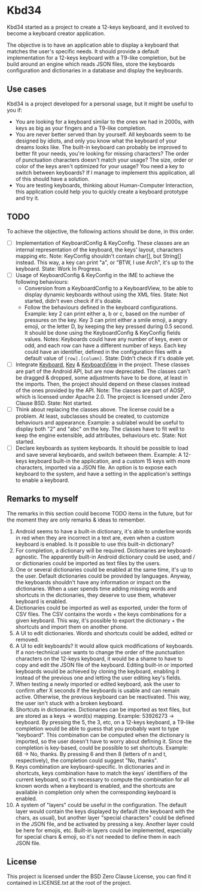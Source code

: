 # Kbd34

Kbd34 started as a project to create a 12-keys keyboard, and it evolved
to become a keyboard creator application.

The objective is to have an application able to display a keyboard that matches
the user's specific needs.
It should provide a default implementation for a 12-keys keyboard with a T9-like
completion, but be build around an engine which reads JSON files, store the keyboards
configuration and dictionaries in a database and display the keyboards.

## Use cases

Kbd34 is a project developed for a personal usage, but it might be useful to you if:

- You are looking for a keyboard similar to the ones we had in 2000s, with keys
  as big as your fingers and a T9-like completion.
- You are never better served than by yourself. All keyboards seem to be designed
  by idiots, and only you know what the keyboard of your dreams looks like. The
  built-in keyboard can probably be improved to better fit your needs, you're looking
  for missing characters? The order of punctuation characters doesn't match your
  usage? The size, order or color of the keys aren't optimized for your usage?
  You need a key to switch between keyboards?
  If I manage to implement this application, all of this should have a solution.
- You are testing keyboards, thinking about Human-Computer Interaction, this
  application could help you to quickly create a keyboard prototype and try it.

## TODO

To achieve the objective, the following actions should be done, in this order.

- [ ] Implementation of KeyboardConfig & KeyConfig. These classes are an internal
  representation of the keyboard, the keys' layout, characters mapping
  etc.
  Note: KeyConfig shouldn't contain char[], but String[] instead. This way, a key
  can print "a", or "BTW, I use Arch", it's up to the keyboard.
  State: Work In Progress.
- [ ] Usage of KeyboardConfig & KeyConfig in the IME to achieve the following behaviours:
  - Conversion from a KeyboardConfig to a KeyboardView, to be able to display dynamic
	keyboards without using the XML files.
	State: Not started, didn't even check if it's doable.
  - Follow the behaviours defined in the keyboard configurations. Example: key 2
    can print either a, b or c, based on the number of pressures on the key. Key 3
	can print either a smile emoji, a angry emoji, or the letter D, by keeping the
	key pressed during 0.5 second. It should be done using the KeyboardConfig & KeyConfig
	fields values.
	Notes: Keyboards could have any number of keys, even or odd, and each row
           can have a different number of keys. Each key could have an identifier,
		   defined in the configuration files with a default value of `[row].[column]`.
	State: Didn't check if it's doable yet.
- [ ] Integrate [Keyboard][keyboard], [Key][key] & [KeyboardView][keyboard-view]
  in the project. These classes are part of the Android API, but are now
  deprecated. The classes can't be dragged & dropped, some adjustments have
  to be done, at least in the imports. Then, the project should depend on these
  classes instead of the ones provided by the API.
  Note: The classes are part of AOSP, which is licensed under Apache 2.0. The
  project is licensed under Zero Clause BSD.
  State: Not started.
- [ ] Think about replacing the classes above. The license could be a problem.
  At least, subclasses should be created, to customize behaviours and
  appearance. Example: a sublabel would be useful to display both "2" and
  "abc" on the key. The classes have to fit well to keep the engine extensible,
  add attributes, behaviours etc.
  State: Not started.
- [ ] Declare keyboards as system keyboards. It should be possible to load and
  save several keyboards, and switch between them. Example: A 12-keys keyboard
  built-in the application, and a custom 15 keys with more characters, imported
  via a JSON file.
  An option is to expose each keyboard to the system, and have a setting in the
  application's settings to enable a keyboard.

## Remarks to myself

The remarks in this section could become TODO items in the future, but for the
moment they are only remarks & ideas to remember.

1. Android seems to have a built-in dictionary, it's able to underline words in
   red when they are incorrect in a text are, even when a custom keyboard is
   enabled. Is it possible to use this built-in dictionary?
2. For completion, a dictionary will be required. Dictionaries are
   keyboard-agnostic. The apparently built-in Android dictionary could
   be used, and / or dictionaries could be imported as text files by the users.
3. One or several dictionaries could be enabled at the same time, it's up to the
   user. Default dictionaries could be provided by languages. Anyway, the
   keyboards shouldn't have any information or impact on the dictionaries. When a
   user spends time adding missing words and shortcuts in the dictionaries, they
   deserve to use them, whatever keyboard is enabled.
4. Dictionaries could be imported as well as exported, under the form of CSV
   files. The CSV contains the words + the keys combinations for a given keyboard.
   This way, it's possible to export the dictionary + the shortcuts and import
   them on another phone.
5. A UI to edit dictionaries. Words and shortcuts could be added, edited or removed.
6. A UI to edit keyboards? It would allow quick modifications of keyboards.
   If a non-technical user wants to change the order of the punctuation
   characters on the 12-keys keyboard, it would be a shame to have to copy and
   edit the JSON file of the keyboard. Editing built-in or imported keyboards
   would be achieved by cloning the keyboard, enabling it instead of the
   previous one and letting the user editing key's fields.
7. When testing a newly imported or edited keyboard, ask the user to confirm
   after X seconds if the keyboards is usable and can remain active. Otherwise,
   the previous keyboard can be reactivated. This way, the user isn't stuck with
   a broken keyboard.
8. Shortcuts in dictionaries. Dictionaries can be imported as text files, but are
   stored as a keys -> word(s) mapping. Example: 53926273 -> keyboard. By pressing
   the 5, the 3, etc, on a 12-keys keyboard, a T9-like completion would be able to
   guess that you probably want to type "keyboard". This combination can be computed
   when the dictionary is imported, so the user doesn't have to worry about defining
   it. Since the completion is key-based, could be possible to set shortcuts. Example:
   68 -> No, thanks. By pressing 6 and then 8 (letters of n and t, respectively), the
   completion could suggest "No, thanks".
9. Keys combination are keyboard-specific. In dictionaries and in shortcuts, keys
   combination have to match the keys' identifiers of the current keyboard,
   so it's necessary to compute the combination for all known words when a keyboard is
   enabled, and the shortcuts are available in completion only when the corresponding
   keyboard is enabled.
10. A system of "layers" could be useful in the configuration. The default layer
    would contain the keys displayed by default (the keyboard with the chars, as
	usual), but another layer "special characters" could be defined in the JSON file,
	and be activated by pressing a key. Another layer could be here for emojis, etc.
	Built-in layers could be implemented, especially for special chars & emoji, so it's
	not needed to define them in each JSON file.


## License

This project is licensed under the BSD Zero Clause License, you can find
it contained in LICENSE.txt at the root of the project.


[keyboard-view]: https://android.googlesource.com/platform/frameworks/base.git/+/refs/heads/main/core/java/android/inputmethodservice/KeyboardView.java
[keyboard]: https://android.googlesource.com/platform/frameworks/base.git/+/refs/heads/main/core/java/android/inputmethodservice/Keyboard.java
[key]: https://android.googlesource.com/platform/frameworks/base.git/+/refs/heads/main/core/java/android/inputmethodservice/Keyboard.java#242
